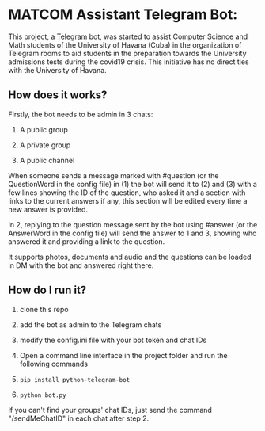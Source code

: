# MATCOM Assistant Telegram Bot:

This project, a [Telegram](https://telegram.org/) bot, was started to assist Computer Science and Math students of the University of Havana (Cuba) in the organization of Telegram rooms to aid students in the preparation towards the University admissions tests during the covid19 crisis. This initiative has no direct ties with the University of Havana.

## How does it works?

Firstly, the bot needs to be admin in 3 chats:

1. A public group

2. A private group

3. A public channel

When someone sends a message marked with #question (or the QuestionWord in the config 
file) in (1) the bot will send it to (2) and (3) with a few lines showing the ID of the question, who asked it and a section with links to the current answers if any, this section will be edited every time a new answer is provided. 

In 2, replying to the question message sent by the bot using #answer (or the AnswerWord in the 
config file) will send the answer to 1 and 3, showing who answered it and providing a link to the question. 

It supports photos, documents and audio and the questions can be loaded in DM with the bot and answered right there.

## How do I run it?

1. clone this repo

2. add the bot as admin to the Telegram chats

3. modify the config.ini file with your bot token and chat IDs

4. Open a command line interface in the project folder and run the following commands

5. ```
   pip install python-telegram-bot
   ```

6. ```
   python bot.py
   ```


If you can't find your groups' chat IDs, just send the command "/sendMeChatID"
in each chat after step 2. 
